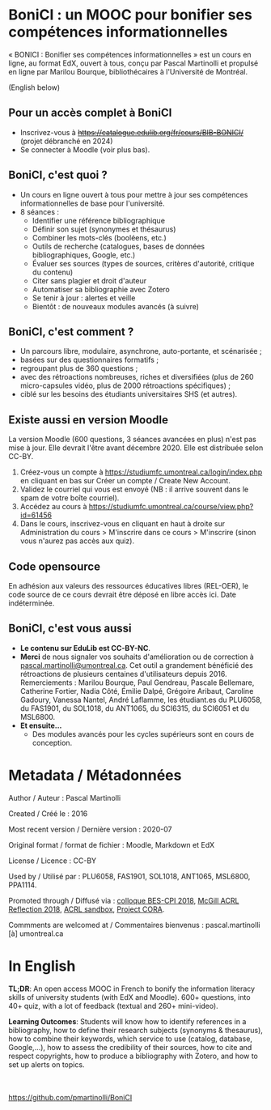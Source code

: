 # BoniCI : un MOOC pour bonifier ses compétences informationnelles

« BONICI : Bonifier ses compétences informationnelles » est un cours en ligne, au format EdX, ouvert à tous, conçu par Pascal Martinolli et propulsé en ligne par Marilou Bourque, bibliothécaires à l'Université de Montréal.

(English below)

## Pour un accès complet à BoniCI

* Inscrivez-vous à <s>https://catalogue.edulib.org/fr/cours/BIB-BONICI/</s> (projet débranché en 2024)
* Se connecter à Moodle (voir plus bas).

## BoniCI, c'est quoi ?

* Un cours en ligne ouvert à tous pour mettre à jour ses compétences informationnelles de base pour l'université.
* 8 séances : 
  * Identifier une référence bibliographique
  * Définir son sujet (synonymes et thésaurus)
  * Combiner les mots-clés (booléens, etc.)
  * Outils de recherche (catalogues, bases de données bibliographiques, Google, etc.)
  * Évaluer ses sources (types de sources, critères d'autorité, critique du contenu)
  * Citer sans plagier et droit d'auteur 
  * Automatiser sa bibliographie avec Zotero
  * Se tenir à jour : alertes et veille
  * Bientôt : de nouveaux modules avancés (à suivre)
  
## BoniCI, c'est comment ?

* Un parcours libre, modulaire, asynchrone, auto-portante, et scénarisée ;
* basées sur des questionnaires formatifs ;
* regroupant plus de 360 questions ;
* avec des rétroactions nombreuses, riches et diversifiées (plus de 260 micro-capsules vidéo, plus de 2000 rétroactions spécifiques) ;
* ciblé sur les besoins des étudiants universitaires SHS (et autres).

## Existe aussi en version Moodle 

La version Moodle (600 questions, 3 séances avancées en plus) n'est pas mise à jour. Elle devrait l'être avant décembre 2020. Elle est distribuée selon CC-BY.

1. Créez-vous un compte à https://studiumfc.umontreal.ca/login/index.php en cliquant en bas sur Créer un compte / Create New Account.
2. Validez le courriel qui vous est envoyé (NB : il arrive souvent dans le spam de votre boîte courriel).
3. Accédez au cours à https://studiumfc.umontreal.ca/course/view.php?id=61456
4. Dans le cours, inscrivez-vous en cliquant en haut à droite sur Administration du cours > M'inscrire dans ce cours > M'inscrire (sinon vous n'aurez pas accès aux quiz).

## Code opensource

En adhésion aux valeurs des ressources éducatives libres (REL-OER), le code source de ce cours devrait être déposé en libre accès ici. Date indéterminée.

## BoniCI, c'est vous aussi

* **Le contenu sur EduLib est CC-BY-NC**.
* **Merci** de nous signaler vos souhaits d'amélioration ou de correction à pascal.martinolli@umontreal.ca. Cet outil a grandement bénéficié des rétroactions de plusieurs centaines d'utilisateurs depuis 2016. Remerciements : Marilou Bourque, Paul Gendreau, Pascale Bellemare, Catherine Fortier, Nadia Côté, Émilie Dalpé, Grégoire Aribaut, Caroline Gadoury, Vanessa Nantel, André Laflamme, les étudiant.es du PLU6058, du FAS1901, du SOL1018, du ANT1065, du SCI6315, du SCI6051 et du MSL6800.
* **Et ensuite...**
   * Des modules avancés pour les cycles supérieurs sont en cours de conception.

# Metadata / Métadonnées 

Author / Auteur : Pascal Martinolli

Created / Créé le : 2016

Most recent version / Dernière version : 2020-07

Original format / format de fichier : Moodle, Markdown et EdX

License / Licence : CC-BY

Used by / Utilisé par : PLU6058, FAS1901, SOL1018, ANT1065, MSL6800, PPA1114.

Promoted through / Diffusé via : [colloque BES-CPI 2018](http://hdl.handle.net/1866/21087),  [McGill ACRL Reflection 2018](http://hdl.handle.net/1866/22333), [ACRL sandbox](http://sandbox.acrl.org/library-collection/mooc-bonici), [Project CORA](https://www.projectcora.org/assignment/mooc-bonici).

Commments are welcomed at / Commentaires bienvenus : pascal.martinolli [à] umontreal.ca

# In English

**TL;DR**: An open access MOOC in French to bonify the information literacy skills of university students (with EdX and Moodle). 600+ questions, into 40+ quiz, with a lot of feedback (textual and 260+ mini-video).

**Learning Outcomes**: Students will know how to identify references in a bibliography, how to define their research subjects (synonyms & thesaurus), how to combine their keywords, which service to use (catalog, database, Google,...), how to assess the credibility of their sources, how to cite and respect copyrights, how to produce a bibliography with Zotero, and how to set up alerts on topics.

\
\
https://github.com/pmartinolli/BoniCI 
